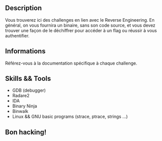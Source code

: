## Description
Vous trouverez ici des challenges en lien avec le Reverse Engineering. En général, on vous fournira un binaire, sans son code source,  et vous devez trouver une façon de le déchiffrer pour accéder à un flag ou réussir à vous authentifier.

## Informations
Référez-vous à la documentation spécifique à chaque challenge.

## Skills && Tools
- GDB (debugger)
- Radare2
- IDA
- Binary Ninja
- Binwalk
- Linux && GNU basic programs (strace, ptrace, strings ...)

## Bon hacking!
